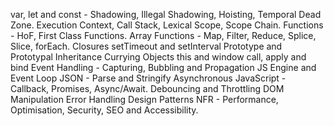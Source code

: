 var, let and const - Shadowing, Illegal Shadowing, Hoisting, Temporal Dead Zone.
Execution Context, Call Stack, Lexical Scope, Scope Chain.
Functions - HoF, First Class Functions.
Array Functions - Map, Filter, Reduce, Splice, Slice, forEach.
Closures
setTimeout and setInterval
Prototype and Prototypal Inheritance
Currying
Objects
this and window
call, apply and bind
Event Handling - Capturing, Bubbling and Propagation
JS Engine and Event Loop
JSON - Parse and Stringify
Asynchronous JavaScript - Callback, Promises, Async/Await.
Debouncing and Throttling
DOM Manipulation
Error Handling
Design Patterns
NFR - Performance, Optimisation, Security, SEO and Accessibility.
